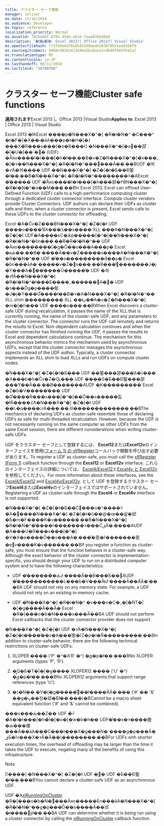 ```yaml
---
title: クラスター セーフ機能
manager: soliver
ms.date: 11/16/2014
ms.audience: Developer
ms.topic: reference
localization_priority: Normal
ms.assetid: 787badaf-8782-454d-a016-7eae83bbd8a9
description: '�K�p�Ώ�: Excel 2013?| Office 2013?| Visual Studio'
ms.openlocfilehash: f73f49e4d76a8545399eede283b70551ee6569f9
ms.sourcegitcommit: 9d60cd82b5413446e5bc8ace2cd689f683fb41a7
ms.translationtype: MT
ms.contentlocale: ja-JP
ms.lasthandoff: 06/11/2018
ms.locfileid: "19798760"
---
```

# <a name="cluster-safe-functions"></a><span data-ttu-id="a01f7-103">クラスター セーフ機能</span><span class="sxs-lookup"><span data-stu-id="a01f7-103">Cluster safe functions</span></span>

<span data-ttu-id="a01f7-104">**適用されます**Excel 2013 |。Office 2013 |Visual Studio</span><span class="sxs-lookup"><span data-stu-id="a01f7-104">**Applies to**: Excel 2013 | Office 2013 | Visual Studio</span></span> 
  
<span data-ttu-id="a01f7-p101">Excel 2013 �ł́AExcel ����p�̃N���X�^�[ �R�l�N�^ �C���^ �t�F�[�X���āA���p�t�H�[�}���X�̃R���s���[�e�B���O �N���X�^�[�ɑ΂��郆�[�U�[��\`�֐� (UDF) �Ăяo����I�t���[�h�ł��܂��B�v�Z�N���X�^�[�̃x���_�[�ɂ��N���X�^�[ �R�l�N�^���񋟂���Ă��܂��BUDF �̍쐬�҂́A�쐬���� UDF ��N���X�^�[ �Z�[�t�Ƃ��Đ錾�ł��܂��B�N���X�^�[ �R�l�N�^�����݂���ꍇ�AExcel �͂����� UDF �̌Ăяo����I�t���[�h���邽�߂ɃN���X�^�[ �R�l�N�^�ɑ��M���܂��B</span><span class="sxs-lookup"><span data-stu-id="a01f7-p101">In Excel 2013, Excel can offload User-Defined Function (UDF) calls to a high-performance computing cluster through a dedicated cluster connector interface. Compute cluster vendors provide Cluster Connectors. UDF authors can declare their UDFs as cluster safe and then, when a cluster connector is present, Excel sends calls to these UDFs to the cluster connector for offloading.</span></span>
  
<span data-ttu-id="a01f7-p102">Excel �́A�Čv�Z���ɃN���X�^�[ �Z�[�t UDF ����o����ƁA���ݎ��s���� XLL ���A�N���X�^�[ �Z�[�t UDF�A����єC�ӂ̃p�����[�^�[��N���X�^�[ �R�l�N�^�ɓn���܂��B�R�l�N�^�� UDF �Ăяo��������[�g�Ŏ��s���A���ʂ� Excel �ɕԂ��܂��B�ˑ����Ȃ��v�Z�����s����A�N���X�^�[ �R�l�N�^�� UDF �̎��s���������ƌ��ʂ� Excel �ɓn���āA�ˑ�����v�Z�𑱍s���܂��B���̔񓯊�����̃��J�j�Y���́A�񓯊��̓����Ǘ�����̂� UDF �쐬�҂ł͂Ȃ��N���X�^�[ �R�l�N�^�ł���Ƃ����_������΁A�񓯊� UDF �ɂ���Ďg�p����郁�J�j�Y���Ɠ����ł��B�ʏ�A�N���X�^�[ �R�l�N�^�� XLL shim ��������� XLL ��ǂݍ��݁A�v�Z�N���X�^�[ �m�[�h��� UDF ����s���܂��B</span><span class="sxs-lookup"><span data-stu-id="a01f7-p102">When Excel discovers a cluster-safe UDF during recalculation, it passes the name of the XLL that is currently running, the name of the cluster-safe UDF, and any parameters to the cluster connector. The connector runs the UDF call remotely and returns the results to Excel. Non-dependent calculation continues and when the cluster connector has finished running the UDF, it passes the results to Excel and dependent calculations continue. The mechanism for this asynchronous behavior mimics the mechanism used by asynchronous UDFs, except that the cluster connector manages the asynchronous aspects instead of the UDF author. Typically, a cluster connector implements an XLL shim to load XLLs and run UDFs on compute cluster nodes.</span></span>
  
<span data-ttu-id="a01f7-p103">�N���X�^�[ �Z�[�t�Ƃ��� UDF ��錾���邵���݂́A�}���\` �X���b�h�̍Čv�Z�Ɋւ��� UDF ����S�Ƃ��Đ錾���邵���݂Ɏ��Ă��܂��B�������AUDF �͕K��������� Excel �Z�b�V�����̑��� UDF �Ɠ����R���s���[�^�[��Ŏ��s�����킯�ł͂Ȃ����߁A�N���X�^�[ �Z�[�t UDF ��L�q����ۂɂ́A���܂��܂ȍl�����������݂��܂��B</span><span class="sxs-lookup"><span data-stu-id="a01f7-p103">The mechanics of declaring UDFs as cluster-safe resemble those of declaring UDFs as safe for multi-threaded recalculation. However, because the UDF is not necessarily running on the same computer as other UDFs from the same Excel session, there are different considerations when writing cluster-safe UDFs.</span></span>
  
<span data-ttu-id="a01f7-115">UDF をクラスター セーフとして登録するには、 **Excel12**または**Excel12v**のインターフェイスを使用[(フォーム 1) の xlfRegister](xlfregister-form-1.md)コールバック関数を呼び出す必要があります。</span><span class="sxs-lookup"><span data-stu-id="a01f7-115">To register a UDF as cluster-safe, you must call the [xlfRegister (Form 1)](xlfregister-form-1.md) callback function through the **Excel12** or **Excel12v** interface.</span></span> <span data-ttu-id="a01f7-116">これらのインターフェイスの詳細については、 [Excel4/Excel12](excel4-excel12.md)と[Excel4v と Excel12v](excel4v-excel12v.md)を参照してください。</span><span class="sxs-lookup"><span data-stu-id="a01f7-116">For more information about these interfaces, see the [Excel4/Excel12](excel4-excel12.md) and [Excel4v/Excel12v](excel4v-excel12v.md).</span></span> <span data-ttu-id="a01f7-117">として UDF を登録するクラスター セーフ**Excel4**または**Excel4v**のインターフェイスではサポートされていません。</span><span class="sxs-lookup"><span data-stu-id="a01f7-117">Registering a UDF as cluster-safe through the **Excel4** or **Excel4v** interface is not supported.</span></span> 
  
<span data-ttu-id="a01f7-p105">�N���X�^�[ �Z�[�t�Ƃ��Ċ֐���o�^����ꍇ�́A�֐����N���X�^�[ �Z�[�t�ȕ��@�œ��삷�邱�Ƃ�m�F����K�v������܂��B�N���X�^�[ �R�l�N�^�̌����ȓ���͎����ɂ���ĈقȂ�܂����AUDF �́A���U�R���s���[�^�[ �V�X�e����Ŏ��s���A�܂����̂悤�ȓ�������悤�ɐ݌v����K�v������܂��B</span><span class="sxs-lookup"><span data-stu-id="a01f7-p105">If you register a function as cluster-safe, you must ensure that the function behaves in a cluster-safe way. Although the exact behavior of the cluster connector is implementation-specific, you should design your UDF to run on a distributed computer system and to have the following characteristics:</span></span>
  
- <span data-ttu-id="a01f7-p106">UDF �̓������̏�ԂɈˑ����Ȃ��B���Ƃ��΁AUDF �͊����̃�������L���b�V���ȂǂɈˑ����Ă��Ă͂Ȃ�܂���B</span><span class="sxs-lookup"><span data-stu-id="a01f7-p106">A UDF should not rely on any memory state. For example, a UDF should not rely on an existing in-memory cache.</span></span>
    
- <span data-ttu-id="a01f7-122">UDF �̓N���X�^�[ �R�l�N�^ �v���o�C�_�[�ŃT�|�[�g����Ă��Ȃ� Excel �R�[���o�b�N����s���Ȃ��B</span><span class="sxs-lookup"><span data-stu-id="a01f7-122">A UDF should not perform Excel callbacks that the cluster connector provider does not support.</span></span>
    
<span data-ttu-id="a01f7-123">�N���X�^�[ �Z�[�t UDF �ɂ́A�N���X�^�[ �Z�[�t�̓���̑��ɂ�A���̂悤�ȋZ�p�I�Ȑ���������܂��B</span><span class="sxs-lookup"><span data-stu-id="a01f7-123">In addition to cluster-safe behavior, there are the following technical restrictions on cluster-safe UDFs:</span></span>
  
1. <span data-ttu-id="a01f7-124">XLOPER ���� ('P' �^�A'R' �^) �͎g�p�ł��܂���B</span><span class="sxs-lookup"><span data-stu-id="a01f7-124">No XLOPER arguments (types 'P', 'R').</span></span>
    
2. <span data-ttu-id="a01f7-125">�͈͎Q�Ƃ�T�|�[�g���� XLOPER12 ���� ('U' �^) �͎g�p�ł��܂���B</span><span class="sxs-lookup"><span data-stu-id="a01f7-125">No XLOPER12 arguments that support range references (type 'U').</span></span>
    
3. <span data-ttu-id="a01f7-126">�}�N�� �V�[�g�̓����̊֐��ł����Ă͂Ȃ�܂��� ('#' �� '&amp;' ��g�ݍ��킹�邱�Ƃ͂ł��܂���)�B</span><span class="sxs-lookup"><span data-stu-id="a01f7-126">Cannot be a macro sheet equivalent function ('#' and '&amp;' cannot be combined).</span></span>
    
<span data-ttu-id="a01f7-127">���s���Ԃ��Z�� UDF �̏ꍇ�́A�I�t���[�h�̃I�[�o�[�w�b�h�� UDF�̎��s�ɂ����鎞�Ԃ���傫���Ȃ��āA���̃C���t���X�g���N�\`����g�p���Ă�قƂ�ǃv���X�ɂȂ�Ȃ��\��������܂��B</span><span class="sxs-lookup"><span data-stu-id="a01f7-127">For UDFs with shorter execution times, the overhead of offloading may be larger than the time it takes the UDF to execute, negating many of the benefits of using this infrastructure.</span></span>
  
> [!NOTE]
> <span data-ttu-id="a01f7-128">[!����] �N���X�^�[ �Z�[�t UDF �͔񓯊� UDF �Ƃ��Đ錾�ł��܂���B</span><span class="sxs-lookup"><span data-stu-id="a01f7-128">You cannot declare a cluster-safe UDF as an asynchronous UDF.</span></span> 
  
<span data-ttu-id="a01f7-129">UDF �́A[xlRunningOnCluster](xlrunningoncluster.md) �R�[���o�b�N�֐���Ăяo�����Ƃɂ���āA�N���X�^�[ �R�l�N�^��g�p���Ď��s����Ă��邩�ǂ����𔻕ʂł��܂��B</span><span class="sxs-lookup"><span data-stu-id="a01f7-129">A UDF can determine whether it is being run using a cluster connector by calling the [xlRunningOnCluster](xlrunningoncluster.md) callback function.</span></span> 
  

